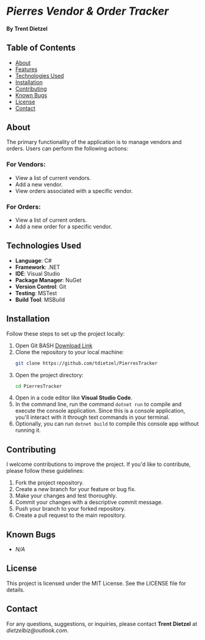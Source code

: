 # *Pierres Vendor & Order Tracker*
#### By Trent Dietzel

## Table of Contents
- [About](#about)
- [Features](#for-vendors)
- [Technologies Used](#technologies-used)
- [Installation](#installation)
- [Contributing](#contributing)
- [Known Bugs](#known-bugs)
- [License](#license)
- [Contact](#contact)

## About
The primary functionality of the application is to manage vendors and orders. Users can perform the following actions:

### For Vendors:
- View a list of current vendors.
- Add a new vendor.
- View orders associated with a specific vendor.

### For Orders:
- View a list of current orders.
- Add a new order for a specific vendor.

## Technologies Used
- **Language**: C#
- **Framework**: .NET
- **IDE**: Visual Studio
- **Package Manager**: NuGet
- **Version Control**: Git
- **Testing**: MSTest
- **Build Tool**: MSBuild

## Installation

Follow these steps to set up the project locally:
1. Open Git BASH [Download Link](https://gitforwindows.org/)
2. Clone the repository to your local machine:
   ```bash
   git clone https://github.com/tdietzel/PierresTracker
   ```
3. Open the project directory:
   ```bash
   cd PierresTracker
   ```
4. Open in a code editor like __Visual Studio Code__.
5. In the command line, run the command ``` dotnet run ``` to compile and execute the console application. Since this is a console application, you'll interact with it through text commands in your terminal.
6. Optionally, you can run ``` dotnet build ``` to compile this console app without running it.

## Contributing

I welcome contributions to improve the project. If you'd like to contribute, please follow these guidelines:
1. Fork the project repository.
2. Create a new branch for your feature or bug fix.
3. Make your changes and test thoroughly.
4. Commit your changes with a descriptive commit message.
5. Push your branch to your forked repository.
6. Create a pull request to the main repository.

## Known Bugs

* _N/A_

## License
This project is licensed under the MIT License. See the LICENSE file for details.

## Contact
For any questions, suggestions, or inquiries, please contact **Trent Dietzel** at _dietzelbiz@outlook.com_.